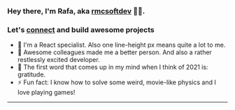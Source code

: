### Hey there, I'm Rafa, aka [rmcsoftdev][website] 👨‍💻.

### Let's [connect][linkedin] and build awesome projects

- 🔭 I'm a React specialist. Also one line-height px means quite a lot to me.
- 👯 Awesome colleagues made me a better person. And also a rather restlessly excited developer.
- 🥅 The first word that comes up in my mind when I think of 2021 is: gratitude.
- ⚡ Fun fact: I know how to solve some weird, movie-like physics and I love playing games!

---

[website]: https://www.rmcsoftdev.com
[linkedin]: https://www.linkedin.com/in/rmcsoftdev/

